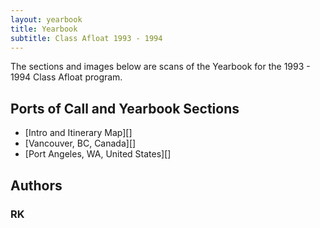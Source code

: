 ```yaml
---
layout: yearbook
title: Yearbook
subtitle: Class Afloat 1993 - 1994
---
```


The sections and images below are scans of the Yearbook for the 1993 - 1994 Class Afloat program.

## Ports of Call and Yearbook Sections

* [Intro and Itinerary Map][]
* [Vancouver, BC, Canada][]
* [Port Angeles, WA, United States][]

## Authors

### RK